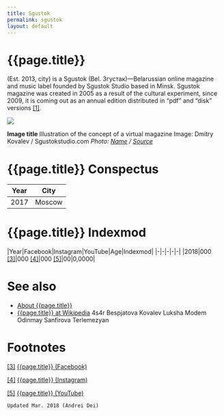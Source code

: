 ```yaml
---
title: Sgustok
permalink: sgustok
layout: default
---
```


# {{page.title}}

(Est. 2013, city) is a Sgustok (Bel. Згустак)—Belarussian online magazine and music label founded by Sgustok Studio based in Minsk. Sgustok magazine was created in 2005 as a result of the cultural experiment, since 2009, it is coming out as an annual edition distributed in “pdf” and “disk” versions <span id="a1">[\[1\]](#f1)</span>.

![](/encyclopedia/images/image-name.jpg)

**Image title**
Illustration of the concept of a virtual magazine
Image: Dmitry Kovalev / Sgustokstudio.com
*Photo: [Name](index) / [Source](index)*

# {{page.title}} Conspectus

|Year|City|
|-|-|
|2017|Moscow|

# {{page.title}} Indexmod

|Year|Facebook|Instagram|YouTube|Age|Indexmod|
|-|-|-|-|-|
|2018|000 <span id="a3">[\[3\]](#f3)</span>|000 <span id="a4">[\[4\]](#f4)</span>|000 <span id="a5">[\[5\]](#f5)</span>|00|0,0000|


# See also

+ [About {{page.title}}](index)
+ [{{page.title}} at Wikipedia](index)
4s4r
Bespjatova
Kovalev
Luksha
Modem
Odinmay
Sanfirova
Terlemezyan

# Footnotes

[[3]](#a3) <span id="f3"></span> [{{page.title}} (Facebook)](index)

[[4]](#a4) <span id="f4"></span> [{{page.title}} (Instagram)](index)

[[5]](#a5) <span id="f5"></span> [{{page.title}} (YouTube)](index)

`Updated Mar. 2018 (Andrei Dei)`

